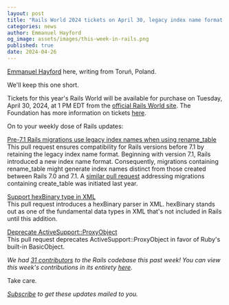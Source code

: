 ```yaml
---
layout: post
title: "Rails World 2024 tickets on April 30, legacy index name format for Rails 7.0, etc"
categories: news
author: Emmanuel Hayford
og_image: assets/images/this-week-in-rails.png
published: true
date: 2024-04-26
---
```


[Emmanuel Hayford](https://twitter.com/siaw23) here, writing from Toruń, Poland.

We'll keep this one short.

Tickets for this year's Rails World will be available for purchase on Tuesday, April 30, 2024, at 1 PM EDT from the [official Rails World site](https://rubyonrails.org/world/2024). The Foundation has more information on tickets [here](https://rubyonrails.org/2024/4/24/rails-world-tickets-on-sale-april-30).

On to your weekly dose of Rails updates:

[Pre-7.1 Rails migrations use legacy index names when using rename_table](https://github.com/rails/rails/pull/50837)  
This pull request ensures compatibility for Rails versions before 7.1 by retaining the legacy index name format. Beginning with version 7.1, Rails introduced a new index name format. Consequently, migrations containing rename_table might generate index names distinct from those created between Rails 7.0 and 7.1. A [similar pull request](https://github.com/rails/rails/pull/47863) addressing migrations containing create_table was initiated last year.

[Support hexBinary type in XML](https://github.com/rails/rails/pull/51631)  
This pull request introduces a hexBinary parser in XML. hexBinary stands out as one of the fundamental data types in XML that's not included in Rails until this addition.

[Deprecate ActiveSupport::ProxyObject](https://github.com/rails/rails/pull/51638)  
This pull request deprecates ActiveSupport::ProxyObject in favor of Ruby's built-in BasicObject.

_We had [31 contributors](https://contributors.rubyonrails.org/contributors/in-time-window/20240419-20240426) to the Rails codebase this past week! You can view this week's contributions in its entirety [here](https://github.com/rails/rails/compare/@%7B2024-04-19%7D...main@%7B2024-04-26%7D)._

Take care.


_[Subscribe](https://world.hey.com/this.week.in.rails) to get these updates mailed to you._
